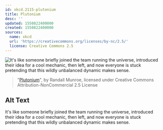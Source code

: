 ```yaml
---
id: xkcd.2115-plutonium
title: Plutonium
desc: ''
updated: 1550822400000
created: 1550822400000
sources:
  name: xkcd
  url: 'https://creativecommons.org/licenses/by-nc/2.5/'
  license: Creative Commons 2.5
---
```

![It's like someone briefly joined the team running the universe, introduced their idea for a cool mechanic, then left, and now everyone is stuck pretending that this wildly unbalanced dynamic makes sense.](https://imgs.xkcd.com/comics/plutonium.png)
> "[Plutonium](https://xkcd.com/2115/)", by Randall Munroe, licensed under Creative Commons Attribution-NonCommercial 2.5 License

## Alt Text
It's like someone briefly joined the team running the universe, introduced their idea for a cool mechanic, then left, and now everyone is stuck pretending that this wildly unbalanced dynamic makes sense.
